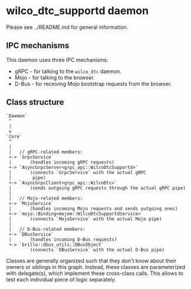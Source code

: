 # wilco_dtc_supportd daemon

Please see ../README.md for general information.

## IPC mechanisms

This daemon uses three IPC mechanisms:

* gRPC - for talking to the `wilco_dtc` daemon.
* Mojo - for talking to the browser.
* D-Bus - for receiving Mojo bootstrap requests from the browser.

## Class structure

    `Daemon`
     ^
     |
     v
    `Core`
     ^
     |
     |   // gRPC-related members:
     +-> `GrpcService`
     |       (handles incoming gRPC requests)
     +-> `AsyncGrpcServer<grpc_api::WilcoDtcSupportd>`
     |       (connects `GrpcService` with the actual gRPC
     |        pipe)
     +-> `AsyncGrpcClient<grpc_api::WilcoDtc>`
     |       (sends outgoing gRPC requests through the actual gRPC pipe)
     |
     |   // Mojo-related members:
     +-> `MojoService`
     |       (handles incoming Mojo requests and sends outgoing ones)
     +-> `mojo::Binding<mojom::WilcoDtcSupportdService>`
     |       (connects `MojoService` with the actual Mojo pipe)
     |
     |   // D-Bus-related members:
     +-> `DBusService`
     |       (handles incoming D-Bus requests)
     +-> `brillo::dbus_utils::DBusObject`
             (connects `DBusService` with the actual D-Bus pipe)

Classes are generally organized such that they don't know about their owners or
siblings in this graph. Instead, these classes are parameterized with
delegate(s), which implement these cross-class calls.
This allows to test each individual piece of logic separately.
